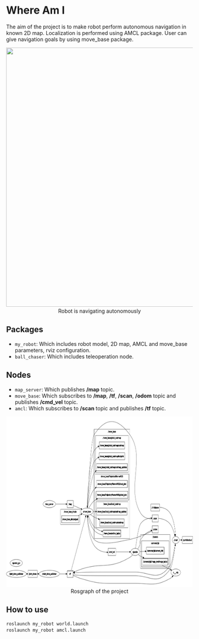 # Where Am I
The aim of the project is to make robot perform autonomous navigation in known 2D map. Localization is performed using AMCL package. User can give navigation goals by using move_base package.

<p align="center">
  <img width="700" height="700" src="images/Where_Am_I.gif">
  <br>Robot is navigating autonomously
</p>

## Packages
* `my_robot`: Which includes robot model, 2D map, AMCL and move_base parameters, rviz configuration.
* `ball_chaser`: Which includes teleoperation node. 

## Nodes
* `map_server`: Which publishes **/map** topic.
* `move_base`: Which subscribes to **/map**, **/tf**, **/scan**, **/odom** topic and publishes **/cmd_vel** topic. 
* `amcl`: Which subscribes to **/scan** topic and publishes **/tf** topic.

<p align="center">
  <img width="900" height="460" src="images/rosgraph.png">
  <br>Rosgraph of the project
</p>

## How to use
```bash
roslaunch my_robot world.launch
roslaunch my_robot amcl.launch 
```

